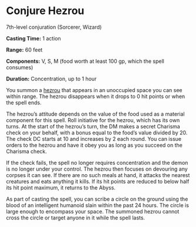 # Conjure Hezrou
7th-level conjuration (Sorcerer, Wizard)

**Casting Time:** 1 action

**Range:** 60 feet

**Components:** V, S, M (food worth at least 100 gp, which the spell consumes)

**Duration:** Concentration, up to 1 hour

You summon a [hezrou](/Creatures/Demon-Hezrou.md) that appears in an unoccupied space you can see within range. The hezrou disappears when it drops to 0 hit points or when the spell ends.

The hezrou’s attitude depends on the value of the food used as a material component for this spell. Roll initiative for the hezrou, which has its own turns. At the start of the hezrou’s turn, the DM makes a secret Charisma check on your behalf, with a bonus equal to the food’s value divided by 20. The check DC starts at 10 and increases by 2 each round. You can issue orders to the hezrou and have it obey you as long as you succeed on the Charisma check.

If the check fails, the spell no longer requires concentration and the demon is no longer under your control. The hezrou then focuses on devouring any corpses it can see. If there are no such meals at hand, it attacks the nearest creatures and eats anything it kills. If its hit points are reduced to below half its hit point maximum, it returns to the Abyss.

As part of casting the spell, you can scribe a circle on the ground using the blood of an intelligent humanoid slain within the past 24 hours. The circle is large enough to encompass your space. The summoned hezrou cannot cross the circle or target anyone in it while the spell lasts.